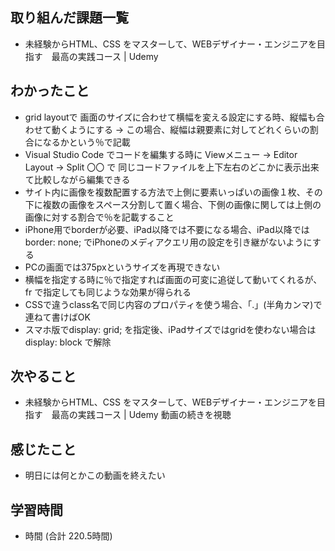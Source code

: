 ## 取り組んだ課題一覧
- 未経験からHTML、CSS をマスターして、WEBデザイナー・エンジニアを目指す　最高の実践コース | Udemy
## わかったこと
- grid layoutで 画面のサイズに合わせて横幅を変える設定にする時、縦幅も合わせて動くようにする → この場合、縦幅は親要素に対してどれくらいの割合になるかという％で記載
- Visual Studio Code でコードを編集する時に Viewメニュー → Editor Layout → Split 〇〇 で 同じコードファイルを上下左右のどこかに表示出来て比較しながら編集できる
- サイト内に画像を複数配置する方法で上側に要素いっぱいの画像１枚、その下に複数の画像をスペース分割して置く場合、下側の画像に関しては上側の画像に対する割合で％を記載すること
- iPhone用でborderが必要、iPad以降では不要になる場合、iPad以降では border: none; でiPhoneのメディアクエリ用の設定を引き継がないようにする
- PCの画面では375pxというサイズを再現できない
- 横幅を指定する時に％で指定すれば画面の可変に追従して動いてくれるが、fr で指定しても同じような効果が得られる
- CSSで違うclass名で同じ内容のプロパティを使う場合、「.」(半角カンマ)で連ねて書けばOK
- スマホ版でdisplay: grid; を指定後、iPadサイズではgridを使わない場合は display: block で解除
## 次やること
- 未経験からHTML、CSS をマスターして、WEBデザイナー・エンジニアを目指す　最高の実践コース | Udemy 動画の続きを視聴
## 感じたこと
- 明日には何とかこの動画を終えたい
## 学習時間
- 時間 (合計 220.5時間)
